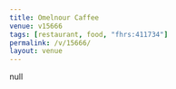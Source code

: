 ```yaml
---
title: Omelnour Caffee
venue: v15666
tags: [restaurant, food, "fhrs:411734"]
permalink: /v/15666/
layout: venue
---
```

null
